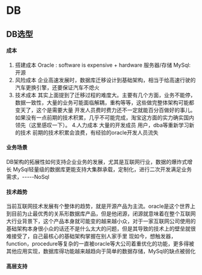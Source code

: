# DB
## DB选型
#### 成本 
  1. 搭建成本
  Oracle : software is expensive + hardware 服务器/存储
  MySql: 开源
  2. 风险成本
  企业高速发展时，数据库迁移设计到基础架构，相当于给高速行驶的汽车更换引擎，还要保证汽车不熄火
  3. 技术成本
  其实上面提到了迁移过程的难度大。主要有几个方面，业务不能停，数据一致性，大量的业务可能面临解耦，重构等等，这些做完整体架构可能都变天了，这个是需要大量   开发人员费时费力还不一定就能百分百做好的事儿。如果没有一点前期的技术积累，几乎不可能完成，淘宝这方面的实力确实国内领先（这里感叹一下）。
  4.人力成本
  大量的开发成员
  用户，dba等重新学习新的技术
  前期的技术积累会浪费，有经验的oracle开发人员流失
#### 业务场景
DB架构的拓展性如何支持企业业务的发展，尤其是互联网行业，数据的爆炸式增长
MySql轻量级的数据库更能支持大集群承载，定制化，进行二次开发满足业务需求，-----NoSql
#### 技术趋势
当前互联网技术发展有个整体的趋势，就是开源产品为主流。oracle是这个世界上到目前为止最优秀的关系形数据库产品，但是他闭源，闭源就意味着在整个互联网大行业背景下，这个产品本身就可能变的越来越小众，对于一家互联网公司使用的基础架构本身很小众的话还不是什么太大的问题，但是其导致的技术上的壁垒就很难接受了，自己最核心的基础架构掌握在别人家手里
现如今，想触发器，function，procedure等复杂的一直被oracle等大公司着重优化的功能，更多得被其他应用实现，数据库得功能越来越趋向于简单的数据存储，MySql的缺点被弱化
#### 高层支持

